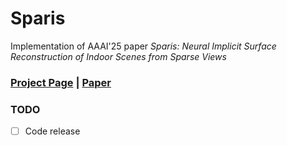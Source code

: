 # Sparis
Implementation of AAAI'25 paper *Sparis: Neural Implicit Surface Reconstruction of Indoor Scenes from Sparse Views*

### [Project Page](https://yulunwu0108.github.io/Sparis/) | [Paper](https://arxiv.org/pdf/2501.01196)

### TODO
- [ ] Code release
